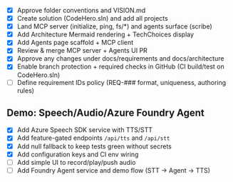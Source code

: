 - [x] Approve folder conventions and VISION.md
- [x] Create solution (CodeHero.sln) and add all projects
- [x] Land MCP server (initialize, ping, fs/*) and agents surface (scribe)
- [x] Add Architecture Mermaid rendering + TechChoices display
- [x] Add Agents page scaffold + MCP client
- [x] Review & merge MCP server + Agents UI PR
- [x] Approve any changes under docs/requirements and docs/architecture
- [x] Enable branch protection + required checks in GitHub (CI build/test on CodeHero.sln)
- [ ] Define requirement IDs policy (REQ-### format, uniqueness, authoring rules)

## Demo: Speech/Audio/Azure Foundry Agent
- [x] Add Azure Speech SDK service with TTS/STT
- [x] Add feature-gated endpoints `/api/tts` and `/api/stt`
- [x] Add null fallback to keep tests green without secrets
- [x] Add configuration keys and CI env wiring
- [ ] Add simple UI to record/play/push audio
- [ ] Add Foundry Agent service and demo flow (STT -> Agent -> TTS)
